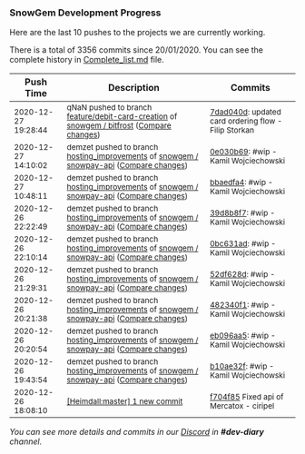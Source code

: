 
### SnowGem Development Progress

Here are the last 10 pushes to the projects we are currently working.

There is a total of 3356 commits since 20/01/2020. You can see the complete history in
 [Complete_list.md](Complete_list.md) file.

| Push Time | Description | Commits |
| --- | --- | --- |
| <sub>2020-12-27 19:28:44</sub> | <sub>qNaN pushed to branch [feature/debit\-card\-creation](https://gitlab.com/snowgem/bitfrost/commits/feature/debit-card-creation) of [snowgem / bitfrost](https://gitlab.com/snowgem/bitfrost) ([Compare changes](https://gitlab.com/snowgem/bitfrost/compare/c72a5a849d25a024c4226f633afc23efeff52d13...7dad040d7af09bc92eeecb1cf0833e427aa32490))</sub> | <sub>[7dad040d](https://gitlab.com/snowgem/bitfrost/-/commit/7dad040d7af09bc92eeecb1cf0833e427aa32490): updated card ordering flow - Filip Storkan</sub> |
| <sub>2020-12-27 14:10:02</sub> | <sub>demzet pushed to branch [hosting\_improvements](https://gitlab.com/snowgem/snowpay-api/commits/hosting_improvements) of [snowgem / snowpay\-api](https://gitlab.com/snowgem/snowpay-api) ([Compare changes](https://gitlab.com/snowgem/snowpay-api/compare/bbaedfa4920d45c1eeb23e1940cff9dd6bc8415e...0e030b695d68aca0f5a3bc949f409c2f84fdac1e))</sub> | <sub>[0e030b69](https://gitlab.com/snowgem/snowpay-api/-/commit/0e030b695d68aca0f5a3bc949f409c2f84fdac1e): #wip - Kamil Wojciechowski</sub> |
| <sub>2020-12-27 10:48:11</sub> | <sub>demzet pushed to branch [hosting\_improvements](https://gitlab.com/snowgem/snowpay-api/commits/hosting_improvements) of [snowgem / snowpay\-api](https://gitlab.com/snowgem/snowpay-api) ([Compare changes](https://gitlab.com/snowgem/snowpay-api/compare/39d8b8f7fafe85dbbdfc5737c44176d9557cb6ca...bbaedfa4920d45c1eeb23e1940cff9dd6bc8415e))</sub> | <sub>[bbaedfa4](https://gitlab.com/snowgem/snowpay-api/-/commit/bbaedfa4920d45c1eeb23e1940cff9dd6bc8415e): #wip - Kamil Wojciechowski</sub> |
| <sub>2020-12-26 22:22:49</sub> | <sub>demzet pushed to branch [hosting\_improvements](https://gitlab.com/snowgem/snowpay-api/commits/hosting_improvements) of [snowgem / snowpay\-api](https://gitlab.com/snowgem/snowpay-api) ([Compare changes](https://gitlab.com/snowgem/snowpay-api/compare/0bc631ad393a9ac452aa68b1b97adf10b19156a9...39d8b8f7fafe85dbbdfc5737c44176d9557cb6ca))</sub> | <sub>[39d8b8f7](https://gitlab.com/snowgem/snowpay-api/-/commit/39d8b8f7fafe85dbbdfc5737c44176d9557cb6ca): #wip - Kamil Wojciechowski</sub> |
| <sub>2020-12-26 22:10:14</sub> | <sub>demzet pushed to branch [hosting\_improvements](https://gitlab.com/snowgem/snowpay-api/commits/hosting_improvements) of [snowgem / snowpay\-api](https://gitlab.com/snowgem/snowpay-api) ([Compare changes](https://gitlab.com/snowgem/snowpay-api/compare/52df628dce442c1d7a6485baebcc8a19b82db12a...0bc631ad393a9ac452aa68b1b97adf10b19156a9))</sub> | <sub>[0bc631ad](https://gitlab.com/snowgem/snowpay-api/-/commit/0bc631ad393a9ac452aa68b1b97adf10b19156a9): #wip - Kamil Wojciechowski</sub> |
| <sub>2020-12-26 21:29:31</sub> | <sub>demzet pushed to branch [hosting\_improvements](https://gitlab.com/snowgem/snowpay-api/commits/hosting_improvements) of [snowgem / snowpay\-api](https://gitlab.com/snowgem/snowpay-api) ([Compare changes](https://gitlab.com/snowgem/snowpay-api/compare/482340f16ea7d31d52da7d9a0e26ed02503f6295...52df628dce442c1d7a6485baebcc8a19b82db12a))</sub> | <sub>[52df628d](https://gitlab.com/snowgem/snowpay-api/-/commit/52df628dce442c1d7a6485baebcc8a19b82db12a): #wip - Kamil Wojciechowski</sub> |
| <sub>2020-12-26 20:21:38</sub> | <sub>demzet pushed to branch [hosting\_improvements](https://gitlab.com/snowgem/snowpay-api/commits/hosting_improvements) of [snowgem / snowpay\-api](https://gitlab.com/snowgem/snowpay-api) ([Compare changes](https://gitlab.com/snowgem/snowpay-api/compare/eb096aa59d6218916d9579db44d17ba03e7bef92...482340f16ea7d31d52da7d9a0e26ed02503f6295))</sub> | <sub>[482340f1](https://gitlab.com/snowgem/snowpay-api/-/commit/482340f16ea7d31d52da7d9a0e26ed02503f6295): #wip - Kamil Wojciechowski</sub> |
| <sub>2020-12-26 20:20:54</sub> | <sub>demzet pushed to branch [hosting\_improvements](https://gitlab.com/snowgem/snowpay-api/commits/hosting_improvements) of [snowgem / snowpay\-api](https://gitlab.com/snowgem/snowpay-api) ([Compare changes](https://gitlab.com/snowgem/snowpay-api/compare/b10ae32f2901abcf22487afd275a0a5adf046d09...eb096aa59d6218916d9579db44d17ba03e7bef92))</sub> | <sub>[eb096aa5](https://gitlab.com/snowgem/snowpay-api/-/commit/eb096aa59d6218916d9579db44d17ba03e7bef92): #wip - Kamil Wojciechowski</sub> |
| <sub>2020-12-26 19:43:54</sub> | <sub>demzet pushed to branch [hosting\_improvements](https://gitlab.com/snowgem/snowpay-api/commits/hosting_improvements) of [snowgem / snowpay\-api](https://gitlab.com/snowgem/snowpay-api) ([Compare changes](https://gitlab.com/snowgem/snowpay-api/compare/f8be2abeac2a4f354c6da2ab005b067824b71e08...b10ae32f2901abcf22487afd275a0a5adf046d09))</sub> | <sub>[b10ae32f](https://gitlab.com/snowgem/snowpay-api/-/commit/b10ae32f2901abcf22487afd275a0a5adf046d09): #wip - Kamil Wojciechowski</sub> |
| <sub>2020-12-26 18:08:10</sub> | <sub>[[Heimdall:master] 1 new commit](https://github.com/ciripel/Heimdall/commit/f704f85485159caacc75eb012640594b860b3a61)</sub> | <sub>[f704f85](https://github.com/ciripel/Heimdall/commit/f704f85485159caacc75eb012640594b860b3a61) Fixed api of Mercatox - ciripel</sub> |

_You can see more details and commits in our [Discord](https://discord.gg/zumGnbg) in **#dev-diary** channel._
